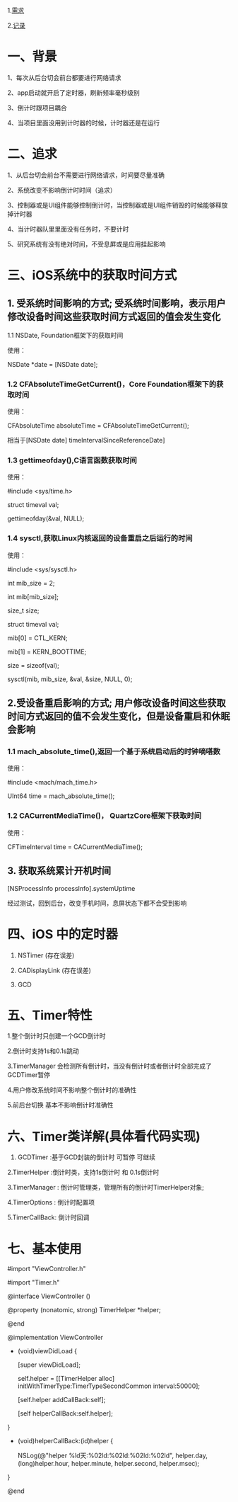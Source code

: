 
1.[需求](https://dashen.zhuanspirit.com/pages/viewpage.action?pageId=71408561)    

2.[记录](https://dashen.zhuanspirit.com/pages/viewpage.action?pageId=71408561 )    


# 一、背景

1、每次从后台切会前台都要进行网络请求  

2、app启动就开启了定时器，刷新频率毫秒级别  

3、倒计时跟项目耦合  

4、当项目里面没用到计时器的时候，计时器还是在运行  


# 二、追求

1、从后台切会前台不需要进行网络请求，时间要尽量准确

2、系统改变不影响倒计时时间（追求）

3、控制器或是UI组件能够控制倒计时，当控制器或是UI组件销毁的时候能够释放掉计时器

4、当计时器队里里面没有任务时，不要计时

5、研究系统有没有绝对时间，不受息屏或是应用挂起影响



# 三、iOS系统中的获取时间方式

## 1. 受系统时间影响的方式; 受系统时间影响，表示用户修改设备时间这些获取时间方式返回的值会发生变化

1.1 NSDate, Foundation框架下的获取时间    

使用：
    
NSDate *date = [NSDate date];
    

### 1.2 CFAbsoluteTimeGetCurrent()，Core Foundation框架下的获取时间

使用：
    
CFAbsoluteTime absoluteTime = CFAbsoluteTimeGetCurrent();
    
相当于[NSDate date] timeIntervalSinceReferenceDate]


### 1.3 gettimeofday(),C语言函数获取时间

 使用：
 
 #include <sys/time.h>
 
 struct timeval val;
 
 gettimeofday(&val, NULL);
    
 
### 1.4 sysctl,获取Linux内核返回的设备重启之后运行的时间

使用：

#include <sys/sysctl.h>

int mib_size = 2;

int mib[mib_size];

size_t size;

struct timeval val;

mib[0] = CTL_KERN;

mib[1] = KERN_BOOTTIME;

size = sizeof(val);

sysctl(mib, mib_size, &val, &size, NULL, 0);
    

## 2.受设备重启影响的方式; 用户修改设备时间这些获取时间方式返回的值不会发生变化，但是设备重启和休眠会影响

### 1.1 mach_absolute_time(),返回一个基于系统启动后的时钟嘀嗒数

使用：

#include <mach/mach_time.h>

UInt64 time = mach_absolute_time();
    

### 1.2 CACurrentMediaTime()， QuartzCore框架下获取时间

使用：
    
CFTimeInterval time = CACurrentMediaTime();
    

## 3. 获取系统累计开机时间
    
[NSProcessInfo processInfo].systemUptime 
    
经过测试，回到后台，改变手机时间，息屏状态下都不会受到影响


# 四、iOS 中的定时器

1. NSTimer  (存在误差)

2. CADisplayLink (存在误差)

3. GCD 


# 五、Timer特性

1.整个倒计时只创建一个GCD倒计时

2.倒计时支持1s和0.1s跳动

3.TimerManager 会检测所有倒计时，当没有倒计时或者倒计时全部完成了 GCDTimer暂停

4.用户修改系统时间不影响整个倒计时的准确性

5.前后台切换 基本不影响倒计时准确性



# 六、Timer类详解(具体看代码实现)

1. GCDTimer :基于GCD封装的倒计时 可暂停 可继续

2.TimerHelper :倒计时类，支持1s倒计时 和 0.1s倒计时

3.TimerManager : 倒计时管理类，管理所有的倒计时TimerHelper对象; 

4.TimerOptions : 倒计时配置项 

5.TimerCallBack: 倒计时回调

# 七、基本使用

#import "ViewController.h"

#import "Timer.h"


@interface ViewController ()<TimerCallBack>

@property (nonatomic, strong) TimerHelper *helper;

@end

@implementation ViewController

- (void)viewDidLoad {

    [super viewDidLoad];
    
    self.helper = [[TimerHelper alloc] initWithTimerType:TimerTypeSecondCommon interval:50000];
    
    [self.helper addCallBack:self];
    
    [self helperCallBack:self.helper];
    
}

- (void)helperCallBack:(id<TimerHelper>)helper {

    NSLog(@"helper %ld天:%02ld:%02ld:%02ld:%02ld", helper.day, (long)helper.hour, helper.minute, helper.second, helper.msec);
    
}

@end

